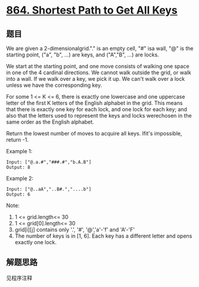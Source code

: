 # [864. Shortest Path to Get All Keys](https://leetcode-cn.com/problems/shortest-path-to-get-all-keys/)

## 题目

We are given a 2-dimensionalgrid."." is an empty cell, "#" isa wall, "@" is the starting point, ("a", "b", ...) are keys, and ("A","B", ...) are locks.

We start at the starting point, and one move consists of walking one space in one of the 4 cardinal directions. We cannot walk outside the grid, or walk into a wall. If we walk over a key, we pick it up. We can't walk over a lock unless we have the corresponding key.

For some 1 <= K <= 6, there is exactly one lowercase and one uppercase letter of the first K letters of the English alphabet in the grid. This means that there is exactly one key for each lock, and one lock for each key; and also that the letters used to represent the keys and locks werechosen in the same order as the English alphabet.

Return the lowest number of moves to acquire all keys. Ifit's impossible, return -1.

Example 1:

```text
Input: ["@.a.#","###.#","b.A.B"]
Output: 8
```

Example 2:

```text
Input: ["@..aA","..B#.","....b"]
Output: 6
```

Note:

1. 1 <= grid.length<= 30
1. 1 <= grid[0].length<= 30
1. grid[i][j] contains only '.', '#', '@','a'-'f' and 'A'-'F'
1. The number of keys is in [1, 6]. Each key has a different letter and opens exactly one lock.

## 解题思路

见程序注释
